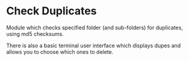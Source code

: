 # Check Duplicates

Module which checks specified folder (and sub-folders) for duplicates, using md5 checksums.

There is also a basic terminal user interface which displays dupes and allows you to choose which ones to delete.
